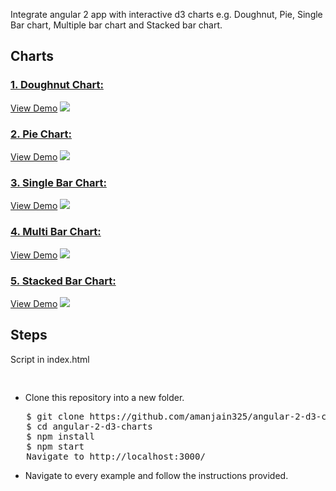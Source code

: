 Integrate angular 2 app with interactive d3 charts e.g. Doughnut, Pie, Single Bar chart, Multiple bar chart and Stacked bar chart.

<h2>Charts</h2>
<h3><a href="https://github.com/amanjain325/angular-2-d3-charts/tree/master/src/app/doughnut-chart">1. Doughnut Chart:</a></h3>
<a href="https://embed.plnkr.co/yb7541/">View Demo</a>
<img src="https://raw.githubusercontent.com/amanjain325/angular-2-d3-charts/master/src/assets/img/donut-chart-example.png" />

<h3><a href="https://github.com/amanjain325/angular-2-d3-charts/tree/master/src/app/pie-chart">2. Pie Chart:</a></h3>
 <a href="https://embed.plnkr.co/i3qi1z/">View Demo</a>
<img src="https://raw.githubusercontent.com/amanjain325/angular-2-d3-charts/master/src/assets/img/pie-chart-example.png">
<h3><a href="https://github.com/amanjain325/angular-2-d3-charts/tree/master/src/app/single-bar-chart">3. Single Bar Chart:</a></h3>
 <a href="https://embed.plnkr.co/x8ZgGC/">View Demo</a>
<img src="https://raw.githubusercontent.com/amanjain325/angular-2-d3-charts/master/src/assets/img/single-bar-chart-example.png">
<h3><a href="https://github.com/amanjain325/angular-2-d3-charts/tree/master/src/app/multi-bar-chart">4. Multi Bar Chart:</a></h3>
 <a href="https://embed.plnkr.co/YXzgfy/">View Demo</a>
<img src="https://raw.githubusercontent.com/amanjain325/angular-2-d3-charts/master/src/assets/img/multi-bar-chart-example.png">
<h3><a href="https://github.com/amanjain325/angular-2-d3-charts/tree/master/src/app/multi-bar-chart">5. Stacked Bar Chart:</a></h3>
 <a href="https://embed.plnkr.co/YXzgfy/">View Demo</a>
<img src="https://raw.githubusercontent.com/amanjain325/angular-2-d3-charts/master/src/assets/img/stacked-bar-chart-example.png">

<h2>Steps</h2>

<p>Script in index.html</p>
<pre>
<script src="https://cdnjs.cloudflare.com/ajax/libs/d3/3.5.6/d3.min.js" charset="utf-8"></script>
</pre>

<ul>
  <li>Clone this repository into a new folder.</li>
  </ul>
<pre>   $ git clone https://github.com/amanjain325/angular-2-d3-charts.git
   $ cd angular-2-d3-charts
   $ npm install
   $ npm start
   Navigate to http://localhost:3000/</pre>
   <ul>
  <li> Navigate to every example and follow the instructions provided.</li>
</ul>
